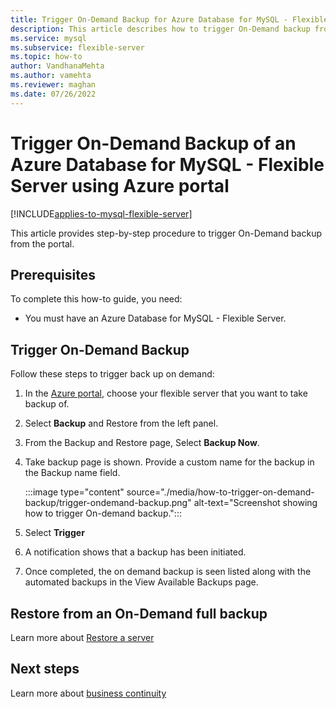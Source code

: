 ```yaml
---
title: Trigger On-Demand Backup for Azure Database for MySQL - Flexible Server with Azure portal.
description: This article describes how to trigger On-Demand backup from Azure portal
ms.service: mysql
ms.subservice: flexible-server
ms.topic: how-to
author: VandhanaMehta
ms.author: vamehta
ms.reviewer: maghan
ms.date: 07/26/2022
---
```


# Trigger On-Demand Backup of an Azure Database for MySQL - Flexible Server using Azure portal

[!INCLUDE[applies-to-mysql-flexible-server](../includes/applies-to-mysql-flexible-server.md)]

This article provides step-by-step procedure to trigger On-Demand backup from the portal.

## Prerequisites

To complete this how-to guide, you need:

- You must have an Azure Database for MySQL - Flexible Server.

## Trigger On-Demand Backup

Follow these steps to trigger back up on demand:

1. In the [Azure portal](https://portal.azure.com/), choose your flexible server that you want to take backup of.

2. Select **Backup** and Restore from the left panel.

3. From the Backup and Restore page, Select **Backup Now**.

4. Take backup page is shown. Provide a custom name for the backup in the Backup name field.

    :::image type="content" source="./media/how-to-trigger-on-demand-backup/trigger-ondemand-backup.png" alt-text="Screenshot showing how to trigger On-demand backup.":::

5. Select **Trigger**

6. A notification shows that a backup has been initiated.

7. Once completed, the on demand backup is seen listed along with the automated backups in the View Available Backups page.

## Restore from an On-Demand full backup

Learn more about [Restore a server](how-to-restore-server-portal.md)

## Next steps

Learn more about [business continuity](concepts-business-continuity.md)